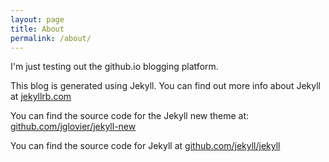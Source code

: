 ```yaml
---
layout: page
title: About
permalink: /about/
---
```

I'm just testing out the github.io blogging platform.  

This blog is generated using Jekyll. You can find out more info about Jekyll at [jekyllrb.com](http://jekyllrb.com/)

You can find the source code for the Jekyll new theme at: [github.com/jglovier/jekyll-new](https://github.com/jglovier/jekyll-new)

You can find the source code for Jekyll at [github.com/jekyll/jekyll](https://github.com/jekyll/jekyll)
